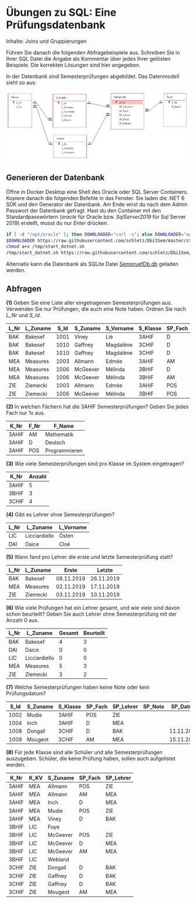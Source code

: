 # Übungen zu SQL: Eine Prüfungsdatenbank

Inhalte: Joins und Gruppierungen

Führen Sie danach die folgenden Abfragebeispiele aus. Schreiben Sie in Ihrer SQL Datei die Angabe
als Kommentar über jedes Ihrer gelösten Beispiele. Die korrekten Lösungen sind hier angegeben.

In der Datenbank sind Semesterprüfungen abgebildet. Das Datenmodell sieht so aus:

![](datenmodell_sempruef.png)

## Generieren der Datenbank

Öffne in Docker Desktop eine Shell des Oracle oder SQL Server Containers. Kopiere danach die
folgenden Befehle in das Fenster. Sie laden die .NET 6 SDK und den Generator der Datenbank.
Am Ende wirst du nach dem Admin Passwort der Datenbank gefragt. Hast du den Container mit den
Standardpasswörtern (*oracle* für Oracle bzw. *SqlServer2019* für Sql Server 2019) erstellt,
musst du nur *Enter* drücken.

```bash
if [ -d "/opt/oracle" ]; then DOWNLOADER="curl -s"; else DOWNLOADER="wget -q -O /dev/stdout"; fi
$DOWNLOADER https://raw.githubusercontent.com/schletz/Dbi1Sem/master/start_dotnet.sh > /tmp/start_dotnet.sh
chmod a+x /tmp/start_dotnet.sh
/tmp/start_dotnet.sh https://raw.githubusercontent.com/schletz/Dbi1Sem/master/01_SQL%20Basics/Uebungen/SemesterpruefungDb/SemesterpruefungDb.tar

```

Alternativ kann die Datenbank als SQLite Datei [SempruefDb.db](SempruefDb.db) geladen werden.

## Abfragen

**(1)** Geben Sie eine Liste aller eingetragenen Semesterprüfungen aus. Verwenden Sie nur Prüfungen,
   die auch eine Note haben. Ordnen Sie nach *L_Nr* und *S_Id*.

| L_Nr	| L_Zuname	| S_Id	| S_Zuname	| S_Vorname	| S_Klasse	| SP_Fach	| SP_Note	| 
| ----	| --------	| ----	| --------	| ---------	| --------	| -------	| -------	| 
| BAK 	| Bakesef 	| 1001	| Viney   	| Liè      	| 3AHIF   	| D      	| 3      	| 
| BAK 	| Bakesef 	| 1010	| Gaffney 	| Magdalène	| 3CHIF   	| D      	| 2      	| 
| BAK 	| Bakesef 	| 1010	| Gaffney 	| Magdalène	| 3CHIF   	| D      	| 5      	| 
| MEA 	| Measures	| 1003	| Allmann 	| Edmée    	| 3AHIF   	| AM     	| 2      	| 
| MEA 	| Measures	| 1006	| McGeever	| Mélinda  	| 3BHIF   	| D      	| 3      	| 
| MEA 	| Measures	| 1006	| McGeever	| Mélinda  	| 3BHIF   	| AM     	| 4      	| 
| ZIE 	| Ziemecki	| 1003	| Allmann 	| Edmée    	| 3AHIF   	| POS    	| 3      	| 
| ZIE 	| Ziemecki	| 1006	| McGeever	| Mélinda  	| 3BHIF   	| POS    	| 2      	| 

**(2)** In welchen Fächern hat die 3AHIF Semesterprüfungen? Geben Sie jedes Fach nur 1x aus.

| K_Nr 	| F_Nr	| F_Name       	| 
| -----	| ----	| -------------	| 
| 3AHIF	| AM  	| Mathematik   	| 
| 3AHIF	| D   	| Deutsch      	| 
| 3AHIF	| POS 	| Programmieren	| 

**(3)** Wie viele Semesterprüfungen sind pro Klasse im System eingetragen?

| K_Nr 	| Anzahl	| 
| -----	| ---------	| 
| 3AHIF	| 5        	| 
| 3BHIF	| 3        	| 
| 3CHIF	| 4        	| 

**(4)** Gibt es Lehrer ohne Semesterprüfungen?

| L_Nr	| L_Zuname     	| L_Vorname	| 
| ----	| -------------	| ---------	| 
| LIC 	| Licciardiello	| Östen    	| 
| DAI 	| Daice        	| Cloé     	| 

**(5)** Wann fand pro Lehrer die erste und letzte Semesterprüfung statt?

| L_Nr	| L_Zuname	| Erste	            | Letzte	        | 
| ----	| --------	| --------------	| --------------	| 
| BAK 	| Bakesef 	| 08.11.2019    	| 26.11.2019    	| 
| MEA 	| Measures	| 02.11.2019    	| 17.11.2019    	| 
| ZIE 	| Ziemecki	| 03.11.2019    	| 10.11.2019    	| 

**(6)** Wie viele Prüfungen hat ein Lehrer gesamt, und wie viele sind davon schon beurteilt? Geben Sie auch
   Lehrer ohne Semesterprüfung mit der Anzahl 0 aus.

| L_Nr	| L_Zuname     	| Gesamt	| Beurteilt	| 
| ----	| -------------	| ------	| ---------	| 
| BAK 	| Bakesef      	| 4     	| 3        	| 
| DAI 	| Daice        	| 0     	| 0        	| 
| LIC 	| Licciardiello	| 0     	| 0        	| 
| MEA 	| Measures     	| 5     	| 3        	| 
| ZIE 	| Ziemecki     	| 3     	| 2        	| 

**(7)** Welche Semesterprüfungen haben keine Note oder kein Prüfungsdatum?

| S_Id	| S_Zuname	| S_Klasse	| SP_Fach	| SP_Lehrer	| SP_Note	| SP_Datum  	| 
| ----	| --------	| --------	| -------	| ---------	| -------	| ----------	| 
| 1002	| Mudie   	| 3AHIF   	| POS    	| ZIE      	|        	|           	| 
| 1004	| Inch    	| 3AHIF   	| D      	| MEA      	|        	|           	| 
| 1008	| Dongall 	| 3CHIF   	| D      	| BAK      	|        	| 11.11.2019	| 
| 1009	| Mougeot 	| 3CHIF   	| AM     	| MEA      	|        	| 15.11.2019	| 

**(8)** Für jede Klasse sind alle Schüler und alle Semesterprüfungen auszugeben. Schüler, die keine
  Prüfung haben, sollen auch aufgelistet werden.

| K_Nr 	| K_KV	| S_Zuname	| SP_Fach	| SP_Lehrer	| 
| -----	| ----	| --------	| -------	| ---------	| 
| 3AHIF	| MEA 	| Allmann 	| POS    	| ZIE      	| 
| 3AHIF	| MEA 	| Allmann 	| AM     	| MEA      	| 
| 3AHIF	| MEA 	| Inch    	| D      	| MEA      	| 
| 3AHIF	| MEA 	| Mudie   	| POS    	| ZIE      	| 
| 3AHIF	| MEA 	| Viney   	| D      	| BAK      	| 
| 3BHIF	| LIC 	| Foye    	|        	|          	| 
| 3BHIF	| LIC 	| McGeever	| POS    	| ZIE      	| 
| 3BHIF	| LIC 	| McGeever	| D      	| MEA      	| 
| 3BHIF	| LIC 	| McGeever	| AM     	| MEA      	| 
| 3BHIF	| LIC 	| Webland 	|        	|          	| 
| 3CHIF	| ZIE 	| Dongall 	| D      	| BAK      	| 
| 3CHIF	| ZIE 	| Gaffney 	| D      	| BAK      	| 
| 3CHIF	| ZIE 	| Gaffney 	| D      	| BAK      	| 
| 3CHIF	| ZIE 	| Mougeot 	| AM     	| MEA      	| 

